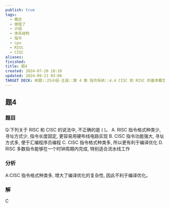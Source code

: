 ```yaml
---
publish: true
tags:
  - 概念
  - 做错了
  - 计组
  - 体系结构
  - 指令
  - cpu
  - RISC
  - CISC
aliases: 
finished: 
title: 题4
created: 2024-07-20 18:10
updated: 2024-09-21 03:08
TARGET DECK: 刷题::25计组-王道::第 4 章 指令系统::4.4 CISC 和 RISC 的基本概念::题4
---
```

## 题4
### 题目
Q:下列关于 RISC 和 CISC 的说法中, 不正确的是 ( )。
A. RISC 指令格式种类少, 寻址方式少, 指令长度固定, 更容易用硬布线电路实现
B. CISC 指令功能强大, 寻址方式多, 便于汇编程序员编程
C. CISC 指令格式种类多, 所以更有利于编译优化
D. RISC 多数指令能够在一个时钟周期内完成, 特别适合流水线工作
### 分析
A:CISC 指令格式种类多, 增大了编译优化的复杂性, 因此不利于编译优化。
### 解
C
<!--ID: 1727368450918-->


 
